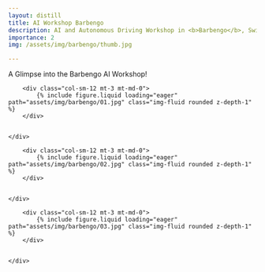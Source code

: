 ```yaml
---
layout: distill
title: AI Workshop Barbengo
description: AI and Autonomous Driving Workshop in <b>Barbengo</b>, Switzerland
importance: 2
img: /assets/img/barbengo/thumb.jpg

---
```

A Glimpse into the Barbengo AI Workshop!

<div class="row justify-content-sm-center">
    <div class="row justify-content-sm-center">

        <div class="col-sm-12 mt-3 mt-md-0">
            {% include figure.liquid loading="eager" path="assets/img/barbengo/01.jpg" class="img-fluid rounded z-depth-1" %}
        </div>
    

    </div>
</div>

<div class="row justify-content-sm-center">
    <div class="row justify-content-sm-center">

        <div class="col-sm-12 mt-3 mt-md-0">
            {% include figure.liquid loading="eager" path="assets/img/barbengo/02.jpg" class="img-fluid rounded z-depth-1" %}
        </div>
    

    </div>
</div>

<div class="row justify-content-sm-center">
    <div class="row justify-content-sm-center">

        <div class="col-sm-12 mt-3 mt-md-0">
            {% include figure.liquid loading="eager" path="assets/img/barbengo/03.jpg" class="img-fluid rounded z-depth-1" %}
        </div>
    

    </div>
</div>
